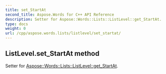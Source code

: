```yaml
---
title: set_StartAt
second_title: Aspose.Words for C++ API Reference
description: Setter for Aspose::Words::Lists::ListLevel::get_StartAt. 
type: docs
weight: 0
url: /cpp/aspose.words.lists/listlevel/set_startat/
---
```

## ListLevel.set_StartAt method


Setter for [Aspose::Words::Lists::ListLevel::get_StartAt](./get_startat/).

